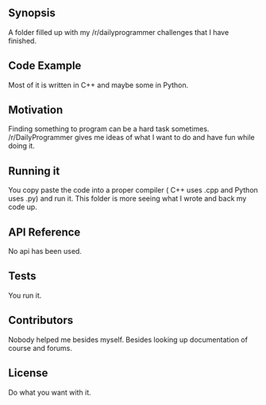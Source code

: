 ## Synopsis

A folder filled up with my /r/dailyprogrammer challenges that I have finished.

## Code Example

Most of it is written in C++ and maybe some in Python.

## Motivation

Finding something to program can be a hard task sometimes. /r/DailyProgrammer gives me ideas of what I want to do and have fun while doing it.

## Running it

You copy paste the code into a proper compiler ( C++ uses .cpp and Python uses .py) and run it. This folder is more seeing what I wrote and back my code up. 

## API Reference

No api has been used.

## Tests

You run it.

## Contributors

Nobody helped me besides myself. Besides looking up documentation of course and forums.

## License

Do what you want with it.

